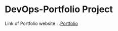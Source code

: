 # DevOps-Portfolio Project

Link of Portfolio website :  .[Portfolio](https://portfolio-ayan.s3.us-east-1.amazonaws.com/index.html) 

